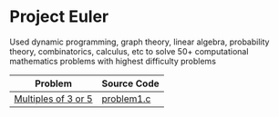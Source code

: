 # Project Euler
 Used dynamic programming, graph theory, linear algebra, probability theory, combinatorics, calculus, etc to solve 50+ computational mathematics problems with highest difficulty problems


| Problem                                 | Source Code                          |
|-----------------------------------------|--------------------------------------|
| [Multiples of 3 or 5](https://projecteuler.net/problem=1)   | [problem1.c](./c/problem1.c)

